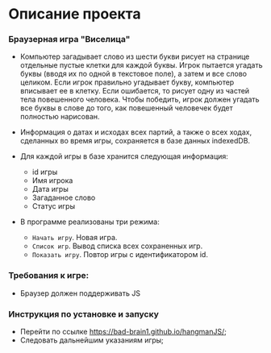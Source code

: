 # Описание проекта

### Браузерная игра "Виселица"  
* Компьютер загадывает слово из шести букви рисует на странице отдельные пустые клетки для каждой буквы. Игрок пытается угадать буквы (вводя их по одной в текстовое поле), а затем и все слово целиком. Если игрок правильно угадывает букву, компьютер вписывает ее в клетку. Если ошибается, то рисует одну из частей тела повешенного человека. Чтобы победить, игрок должен угадать все буквы в слове до того, как повешенный человечек будет полностью нарисован.

* Информация о датах и исходах всех партий, а также о всех ходах, сделанных во время игры, сохраняется в базе данных indexedDB.
* Для каждой игры в базе хранится следующая информация:
    * id игры
    * Имя игрока
    * Дата игры
    * Загаданное слово
    * Статус игры
* В программе реализованы три режима:
    * `Начать игру`. Новая игра.
    * `Список игр`. Вывод списка всех сохраненных игр.
    * `Показать игру`. Повтор игры с идентификатором id.

### Требования к игре:
* Браузер должен поддерживать JS 
 

### Инструкция по установке и запуску 
* Перейти по ссылке https://bad-brain1.github.io/hangmanJS/;
* Следовать дальнейшим указаниям игры;